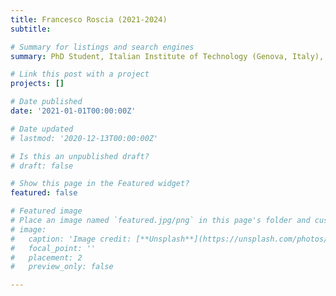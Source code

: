 ```yaml
---
title: Francesco Roscia (2021-2024)
subtitle: 

# Summary for listings and search engines
summary: PhD Student, Italian Institute of Technology (Genova, Italy), co-supervision with [Michele Focchi](https://mfocchi.github.io/). Topic "Landing control of legged robots".

# Link this post with a project
projects: []

# Date published
date: '2021-01-01T00:00:00Z'

# Date updated
# lastmod: '2020-12-13T00:00:00Z'

# Is this an unpublished draft?
# draft: false

# Show this page in the Featured widget?
featured: false

# Featured image
# Place an image named `featured.jpg/png` in this page's folder and customize its options here.
# image:
#   caption: 'Image credit: [**Unsplash**](https://unsplash.com/photos/CpkOjOcXdUY)'
#   focal_point: ''
#   placement: 2
#   preview_only: false

---
```

